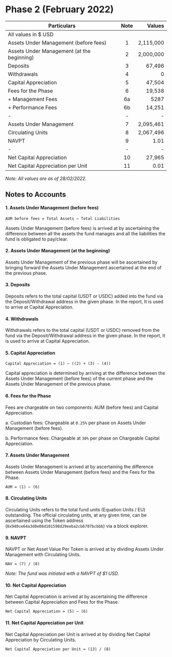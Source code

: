 # Phase 2 (February 2022)

| Particulars                                | Note | Values |
|--------------------------------------------|:----:|-------:|
| All values in $ USD                        |      |        |
| Assets Under Management (before fees)      | 1    | 2,115,000    |
| Assets Under Management (at the beginning) | 2    | 2,000,000    |
| Deposits                                   | 3    | 67,496       |
| Withdrawals                                | 4    | 0            |
| Capital Appreciation                       | 5    | 47,504       |
| Fees for the Phase                         | 6    | 19,538        |
| + Management Fees                          | 6a   | 5287         |
| + Performance Fees                         | 6b   | 14,251        |
| -                                          | -    | -            |
| Assets Under Management                    | 7    | 2,095,461    |
| Circulating Units                          | 8    | 2,067,496    |
| NAVPT                                      | 9    | 1.01         |
| -                                          | -    | -            |
| Net Capital Appreciation                   | 10   | 27,965       |
| Net Capital Appreciation per Unit          | 11   | 0.01         |

*Note: All values are as of 28/02/2022.*

## Notes to Accounts

#### 1.	Assets Under Management (before fees)
```
AUM before fees = Total Assets – Total Liabilities
```
Assets Under Management (before fees) is arrived at by ascertaining the difference between all the assets the fund manages and all the liabilities the fund is obligated to pay/clear.

#### 2.	Assets Under Management (at the beginning)

Assets Under Management of the previous phase will be ascertained by bringing forward the Assets Under Management ascertained at the end of the previous phase.

#### 3.	Deposits

Deposits refers to the total capital (USDT or USDC) added into the fund via the Deposit/Withdrawal address in the given phase. In the report, It is used to arrive at Capital Appreciation.

#### 4.	Withdrawals

Withdrawals refers to the total capital (USDT or USDC) removed from the fund via the Deposit/Withdrawal address in the given phase. In the report, It is used to arrive at Capital Appreciation.

#### 5.	Capital Appreciation
```
Capital Appreciation = (1) – ((2) + (3) - (4))
```
Capital appreciation is determined by arriving at the difference between the Assets Under Management (before fees) of the current phase and the Assets Under Management of the previous phase.

#### 6.	Fees for the Phase

Fees are chargeable on two components: AUM (before fees) and Capital Appreciation.

a.	Custodian fees: Chargeable at `0.25%` per phase on Assets Under Management (before fees).

b.	Performance fees: Chargeable at `30%` per phase on Chargeable Capital Appreciation.

#### 7.	Assets Under Management

Assets Under Management is arrived at by ascertaining the difference between Assets Under Management (before fees) and the Fees for the Phase.
```
AUM = (1) – (6)
```
#### 8.	Circulating Units

Circulating Units refers to the total fund units (Equation Units / EU) outstanding. The official circulating units, at any given time, can be ascertained using the Token address (`0x940ce64a3d0e08d101598d29eeba2cb6707bcbbb`) via a block explorer.


#### 9.	NAVPT

NAVPT or Net Asset Value Per Token is arrived at by dividing Assets Under Management with Circulating Units.
```
NAV = (7) / (8)
```

*Note: The fund was initiated with a NAVPT of $1 USD.*


#### 10.	Net Capital Appreciation

Net Capital Appreciation is arrived at by ascertaining the difference between Capital Appreciation and Fees for the Phase.
```
Net Capital Appreciation = (5) – (6)
```


#### 11.	Net Capital Appreciation per Unit

Net Capital Appreciation per Unit is arrived at by dividing Net Capital Appreciation by Circulating Units.
```
Net Capital Appreciation per Unit = (13) / (8)
```
